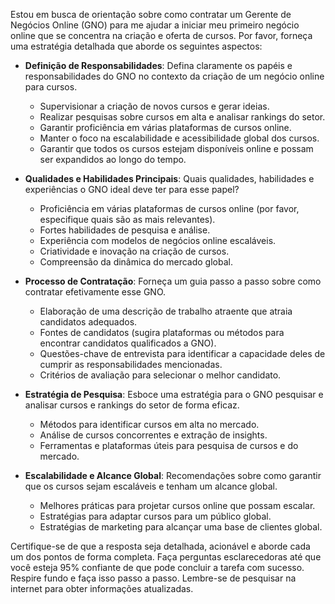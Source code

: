  
Estou em busca de orientação sobre como contratar um Gerente de Negócios Online (GNO) para me ajudar a iniciar meu primeiro negócio online que se concentra na criação e oferta de cursos. Por favor, forneça uma estratégia detalhada que aborde os seguintes aspectos:

- **Definição de Responsabilidades**: Defina claramente os papéis e responsabilidades do GNO no contexto da criação de um negócio online para cursos.
  - Supervisionar a criação de novos cursos e gerar ideias.
  - Realizar pesquisas sobre cursos em alta e analisar rankings do setor.
  - Garantir proficiência em várias plataformas de cursos online.
  - Manter o foco na escalabilidade e acessibilidade global dos cursos.
  - Garantir que todos os cursos estejam disponíveis online e possam ser expandidos ao longo do tempo.

- **Qualidades e Habilidades Principais**: Quais qualidades, habilidades e experiências o GNO ideal deve ter para esse papel?
  - Proficiência em várias plataformas de cursos online (por favor, especifique quais são as mais relevantes).
  - Fortes habilidades de pesquisa e análise.
  - Experiência com modelos de negócios online escaláveis.
  - Criatividade e inovação na criação de cursos.
  - Compreensão da dinâmica do mercado global.

- **Processo de Contratação**: Forneça um guia passo a passo sobre como contratar efetivamente esse GNO.
  - Elaboração de uma descrição de trabalho atraente que atraia candidatos adequados.
  - Fontes de candidatos (sugira plataformas ou métodos para encontrar candidatos qualificados a GNO).
  - Questões-chave de entrevista para identificar a capacidade deles de cumprir as responsabilidades mencionadas.
  - Critérios de avaliação para selecionar o melhor candidato.

- **Estratégia de Pesquisa**: Esboce uma estratégia para o GNO pesquisar e analisar cursos e rankings do setor de forma eficaz.
  - Métodos para identificar cursos em alta no mercado.
  - Análise de cursos concorrentes e extração de insights.
  - Ferramentas e plataformas úteis para pesquisa de cursos e do mercado.

- **Escalabilidade e Alcance Global**: Recomendações sobre como garantir que os cursos sejam escaláveis e tenham um alcance global.
  - Melhores práticas para projetar cursos online que possam escalar.
  - Estratégias para adaptar cursos para um público global.
  - Estratégias de marketing para alcançar uma base de clientes global.

Certifique-se de que a resposta seja detalhada, acionável e aborde cada um dos pontos de forma completa. Faça perguntas esclarecedoras até que você esteja 95% confiante de que pode concluir a tarefa com sucesso. Respire fundo e faça isso passo a passo. Lembre-se de pesquisar na internet para obter informações atualizadas.
```